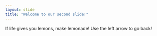 ```yaml
---
layout: slide
title: "Welcome to our second slide!"
---
```

If life gives you lemons, make lemonade!
Use the left arrow to go back!
